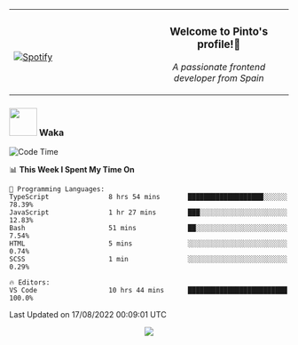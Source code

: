 <table width="100%" align="center"> 
  <tr>
  <td width="50%">
      
&nbsp; <br> [![Spotify](https://novatorem-zeta-rust.vercel.app/api/spotify)](https://open.spotify.com/user/novatorem-zeta-rust)

  </td>
  <td width="50%">
    <h3 align="center">Welcome to Pinto's profile!👋</h3>
    <p align="center"><em>A passionate frontend developer from Spain</em></p>
  </td>
  </table>

### <img src="https://media.giphy.com/media/VgCDAzcKvsR6OM0uWg/giphy.gif" width="50"> Waka

  <!--START_SECTION:waka-->
![Code Time](http://img.shields.io/badge/Code%20Time-763%20hrs%2017%20mins-blue)

📊 **This Week I Spent My Time On** 

```text
💬 Programming Languages: 
TypeScript               8 hrs 54 mins       ███████████████████░░░░░░   78.39% 
JavaScript               1 hr 27 mins        ███░░░░░░░░░░░░░░░░░░░░░░   12.83% 
Bash                     51 mins             ██░░░░░░░░░░░░░░░░░░░░░░░   7.54% 
HTML                     5 mins              ░░░░░░░░░░░░░░░░░░░░░░░░░   0.74% 
SCSS                     1 min               ░░░░░░░░░░░░░░░░░░░░░░░░░   0.29%

🔥 Editors: 
VS Code                  10 hrs 44 mins      █████████████████████████   100.0%

```


 Last Updated on 17/08/2022 00:09:01 UTC
<!--END_SECTION:waka-->

<div align="center">
<img src="https://github-readme-stats-gilt-tau.vercel.app/api/top-langs/?username=pinto-hub&layout=compact&theme=dracula" />
</div>
